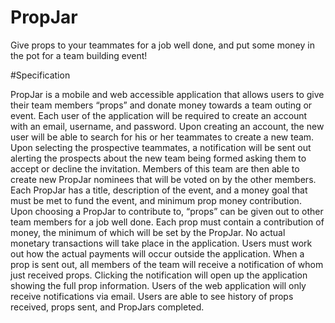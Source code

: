 # PropJar
Give props to your teammates for a job well done, and put some money in the pot for a team building event!

#Specification

PropJar is a mobile and web accessible application that allows users to give their team members “props” and donate money towards a team outing or event. Each user of the application will be required to create an account with an email, username, and password. Upon creating an account, the new user will be able to search for his or her teammates to create a new team. Upon selecting the prospective teammates, a notification will be sent out alerting the prospects about the new team being formed asking them to accept or decline the invitation. Members of this team are then able to create new PropJar nominees that will be voted on by the other members. Each PropJar has a title, description of the event, and a money goal that must be met to fund the event, and minimum prop money contribution. Upon choosing a PropJar to contribute to, “props” can be given out to other team members for a job well done. Each prop must contain a contribution of money, the minimum of which will be set by the PropJar. No actual monetary transactions will take place in the application. Users must work out how the actual payments will occur outside the application. When a prop is sent out, all members of the team will receive a notification of whom just received props. Clicking the notification will open up the application showing the full prop information. Users of the web application will only receive notifications via email. Users are able to see history of props received, props sent, and PropJars completed. 
